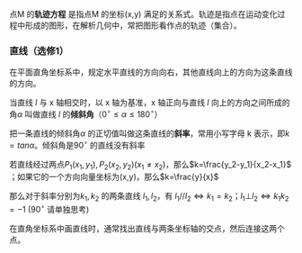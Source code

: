 点M 的**轨迹方程** 是指点M 的坐标(x,y) 满足的关系式。轨迹是指点在运动变化过程中形成的图形，在解析几何中，常把图形看作点的轨迹（集合）。

### 直线（选修1）

在平面直角坐标系中，规定水平直线的方向向右，其他直线向上的方向为这条直线的方向。

当直线 $l$ 与 x 轴相交时，以 x 轴为基准，x 轴正向与直线 $l$ 向上的方向之间所成的角$\alpha$ 叫做直线 $l$ 的**倾斜角**（$0^\circ \le \alpha \le 180^\circ$）

把一条直线的倾斜角$\alpha$ 的正切值叫做这条直线的**斜率**，常用小写字母 k 表示，即$k=tan\alpha$。倾斜角是$90^\circ$ 的直线没有斜率

若直线经过两点$P_1(x_1,y_1),P_2(x_2,y_2)(x_1\ne x_2)$，那么$k=\frac{y_2-y_1}{x_2-x_1}$ ；如果它的一个方向向量坐标为(x,y)，那么$k=\frac{y}{x}$ 



那么对于斜率分别为$k_1,k_2$ 的两条直线 $l_1,l_2$，有 $l_1 // l_2 \Leftrightarrow k_1=k_2$；$l_1\bot l_2 \Leftrightarrow k_1k_2=-1$ ($90^\circ$ 请单独思考)



在直角坐标系中画直线时，通常找出直线与两条坐标轴的交点，然后连接这两个点。

